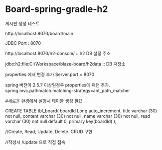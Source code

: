 # Board-spring-gradle-h2
게시판 생성 테스트 

http://localhost:8070/board/main

JDBC Port : 8070

http://localhost:8070/h2-console/ :: h2 DB 설정 주소

jdbc:h2:file:C:/Workspace/blaze-board/h2data :: DB 저장소

properties 에서 변경
추가 Server.port = 8070


spring 버전이 2.5.7 이상일경우 properties에 패턴 추가.
spring.mvc.pathmatch.matching-strategy=ant_path_matcher

#새로운 환경에서 실행시 테이블 생성 필요


CREATE TABLE tbl_board(
boardId Long auto_increment,
title varchar (30) not null,
content varchar (30) not null,
name varchar (30) not null,
read varchar (30) not null default 0,
primary key(boardId)
);


//Create, Read, Update, Delete. CRUD 구현

//작성시 /update 으로 직접 접속
